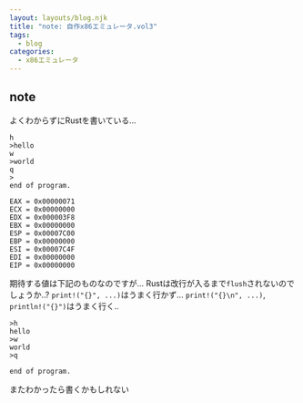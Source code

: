 ```yaml
---
layout: layouts/blog.njk
title: "note: 自作x86エミュレータ.vol3"
tags:
  - blog
categories:
  - x86エミュレータ
---
```


## note

よくわからずにRustを書いている...

```text
h
>hello
w
>world
q
>
end of program.

EAX = 0x00000071
ECX = 0x00000000
EDX = 0x000003F8
EBX = 0x00000000
ESP = 0x00007C00
EBP = 0x00000000
ESI = 0x00007C4F
EDI = 0x00000000
EIP = 0x00000000
```

期待する値は下記のものなのですが...
Rustは改行が入るまで`flush`されないのでしょうか..?
`print!("{}", ...)`はうまく行かず... `print!("{}\n", ...)`,
`println!("{}")`はうまく行く..

```text
>h
hello
>w
world
>q

end of program.
```

またわかったら書くかもしれない
